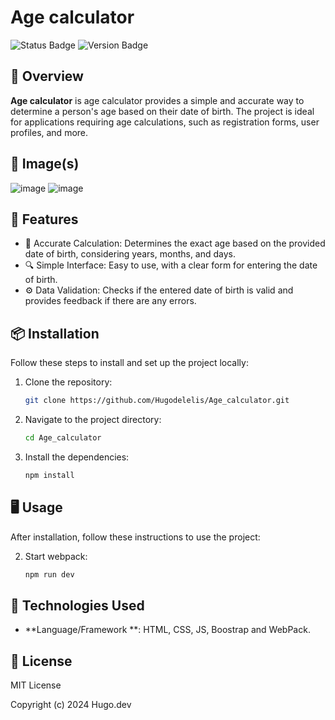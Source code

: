 # Age calculator

![Status Badge](https://img.shields.io/badge/status-invative-red)
![Version Badge](https://img.shields.io/badge/version-1.0.0-blue)

## 📖 Overview

**Age calculator** is age calculator provides a simple and accurate way to determine a person's age based on their date of birth. The project is ideal for applications requiring age calculations, such as registration forms, user profiles, and more.
## 📸 Image(s)
![image](https://github.com/user-attachments/assets/546daefc-d9d8-4126-9e9a-a832fc271983)
![image](https://github.com/user-attachments/assets/eab7dd15-a74d-4f7b-8b8d-930435719ef3)


## 🚀 Features

- 🌟 Accurate Calculation: Determines the exact age based on the provided date of birth, considering years, months, and days.
- 🔍 Simple Interface: Easy to use, with a clear form for entering the date of birth.
- ⚙️ Data Validation: Checks if the entered date of birth is valid and provides feedback if there are any errors.

## 📦 Installation

Follow these steps to install and set up the project locally:

1. Clone the repository:
    ```bash
    git clone https://github.com/Hugodelelis/Age_calculator.git
    ```
2. Navigate to the project directory:
    ```bash
    cd Age_calculator
    ```
3. Install the dependencies:
    ```bash
    npm install
    ```

## 🖥️ Usage

After installation, follow these instructions to use the project:

2. Start webpack:
    ```bash
    npm run dev
    ```

## 🔧 Technologies Used

- **Language/Framework **: HTML, CSS, JS, Boostrap and WebPack.

## 📜 License
MIT License

Copyright (c) 2024 Hugo.dev
